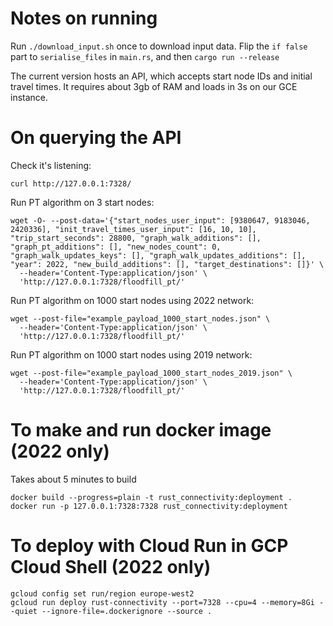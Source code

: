 # Notes on running

Run `./download_input.sh` once to download input data. Flip the `if false` part to `serialise_files` in `main.rs`, and then `cargo run --release`

The current version hosts an API, which accepts start node IDs and initial travel times. It requires about 3gb of RAM and loads in 3s on our GCE instance.


# On querying the API

Check it's listening:
```
curl http://127.0.0.1:7328/
```

Run PT algorithm on 3 start nodes: 
```
wget -O- --post-data='{"start_nodes_user_input": [9380647, 9183046, 2420336], "init_travel_times_user_input": [16, 10, 10], "trip_start_seconds": 28800, "graph_walk_additions": [], "graph_pt_additions": [], "new_nodes_count": 0, "graph_walk_updates_keys": [], "graph_walk_updates_additions": [], "year": 2022, "new_build_additions": [], "target_destinations": []}' \
  --header='Content-Type:application/json' \
  'http://127.0.0.1:7328/floodfill_pt/'
```

Run PT algorithm on 1000 start nodes using 2022 network: 
```
wget --post-file="example_payload_1000_start_nodes.json" \
  --header='Content-Type:application/json' \
  'http://127.0.0.1:7328/floodfill_pt/'
```


Run PT algorithm on 1000 start nodes using 2019 network: 
```
wget --post-file="example_payload_1000_start_nodes_2019.json" \
  --header='Content-Type:application/json' \
  'http://127.0.0.1:7328/floodfill_pt/'
```


# To make and run docker image (2022 only)

Takes about 5 minutes to build

```
docker build --progress=plain -t rust_connectivity:deployment .
docker run -p 127.0.0.1:7328:7328 rust_connectivity:deployment
```


# To deploy with Cloud Run in GCP Cloud Shell (2022 only)
```
gcloud config set run/region europe-west2
gcloud run deploy rust-connectivity --port=7328 --cpu=4 --memory=8Gi --quiet --ignore-file=.dockerignore --source .
```

